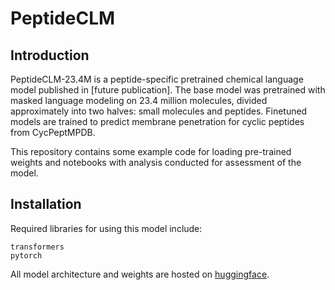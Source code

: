 # PeptideCLM

## Introduction

PeptideCLM-23.4M is a peptide-specific pretrained chemical language model published in [future publication]. 
The base model was pretrained with masked language modeling on 23.4 million molecules, divided approximately into two halves: small molecules and peptides.
Finetuned models are trained to predict membrane penetration for cyclic peptides from CycPeptMPDB.

This repository contains some example code for loading pre-trained weights and notebooks with analysis conducted for assessment of the model. 

## Installation

Required libraries for using this model include:
```
transformers
pytorch
```

All model architecture and weights are hosted on [huggingface](https://huggingface.co/aaronfeller).

